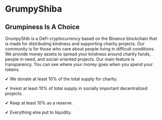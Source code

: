 # GrumpyShiba

## Grumpiness Is A Choice

GrumpyShib is a DeFi cryptocurrency based on the Binance blockchain that is made for distributing kindness and supporting charity projects.
Our community is for those who care about people living in difficult conditions.
We provide money assets to spread your kindness around charity funds, people in need, and social-oriented projects.
Our main feature is transparency. You can see where your money goes when you spend your tokens.

✔ We donate at least 10% of the total supply for charity.

✔ Invest at least 10% of total supply in socially important decentralized projects.

✔ Keep at least 10% as a reserve.

✔ Everything else put to liquidity.
